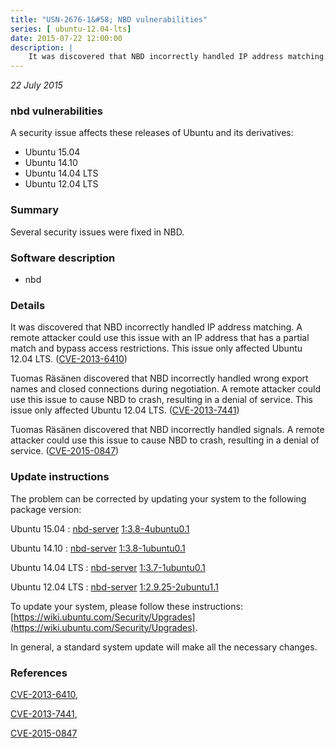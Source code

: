 ```yaml
---
title: "USN-2676-1&#58; NBD vulnerabilities"
series: [ ubuntu-12.04-lts]
date: 2015-07-22 12:00:00
description: |
    It was discovered that NBD incorrectly handled IP address matching. A remote attacker could use this issue with an IP address that has a partial match and bypass access restrictions. This issue only affected Ubuntu 12.04 LTS. ([CVE-2013-6410](http://people.ubuntu.com/~ubuntu-security/cve/CVE-2013-6410))
--- 
```

 
 

*22 July 2015*

### nbd vulnerabilities

A security issue affects these releases of Ubuntu and its derivatives:

* Ubuntu 15.04
* Ubuntu 14.10
* Ubuntu 14.04 LTS
* Ubuntu 12.04 LTS

### Summary

Several security issues were fixed in NBD. 

### Software description

* nbd 

### Details

It was discovered that NBD incorrectly handled IP address matching. A remote attacker could use this issue with an IP address that has a partial match and bypass access restrictions. This issue only affected Ubuntu 12.04 LTS. ([CVE-2013-6410](http://people.ubuntu.com/~ubuntu-security/cve/CVE-2013-6410))

Tuomas Räsänen discovered that NBD incorrectly handled wrong export names and closed connections during negotiation. A remote attacker could use this issue to cause NBD to crash, resulting in a denial of service. This issue only affected Ubuntu 12.04 LTS. ([CVE-2013-7441](http://people.ubuntu.com/~ubuntu-security/cve/CVE-2013-7441))

Tuomas Räsänen discovered that NBD incorrectly handled signals. A remote attacker could use this issue to cause NBD to crash, resulting in a denial of service. ([CVE-2015-0847](http://people.ubuntu.com/~ubuntu-security/cve/CVE-2015-0847)) 

### Update instructions

The problem can be corrected by updating your system to the following package version:

Ubuntu 15.04
 : [nbd-server](https://launchpad.net/ubuntu/+source/nbd) <span> [1:3.8-4ubuntu0.1](https://launchpad.net/ubuntu/+source/nbd/1:3.8-4ubuntu0.1) </span> 

Ubuntu 14.10
 : [nbd-server](https://launchpad.net/ubuntu/+source/nbd) <span> [1:3.8-1ubuntu0.1](https://launchpad.net/ubuntu/+source/nbd/1:3.8-1ubuntu0.1) </span> 

Ubuntu 14.04 LTS
 : [nbd-server](https://launchpad.net/ubuntu/+source/nbd) <span> [1:3.7-1ubuntu0.1](https://launchpad.net/ubuntu/+source/nbd/1:3.7-1ubuntu0.1) </span> 

Ubuntu 12.04 LTS
 : [nbd-server](https://launchpad.net/ubuntu/+source/nbd) <span> [1:2.9.25-2ubuntu1.1](https://launchpad.net/ubuntu/+source/nbd/1:2.9.25-2ubuntu1.1) </span> 

To update your system, please follow these instructions: [https://wiki.ubuntu.com/Security/Upgrades](https://wiki.ubuntu.com/Security/Upgrades).

In general, a standard system update will make all the necessary changes. 

### References

 
 [CVE-2013-6410](http://people.ubuntu.com/~ubuntu-security/cve/CVE-2013-6410), 

 [CVE-2013-7441](http://people.ubuntu.com/~ubuntu-security/cve/CVE-2013-7441), 

 [CVE-2015-0847](http://people.ubuntu.com/~ubuntu-security/cve/CVE-2015-0847)
 

